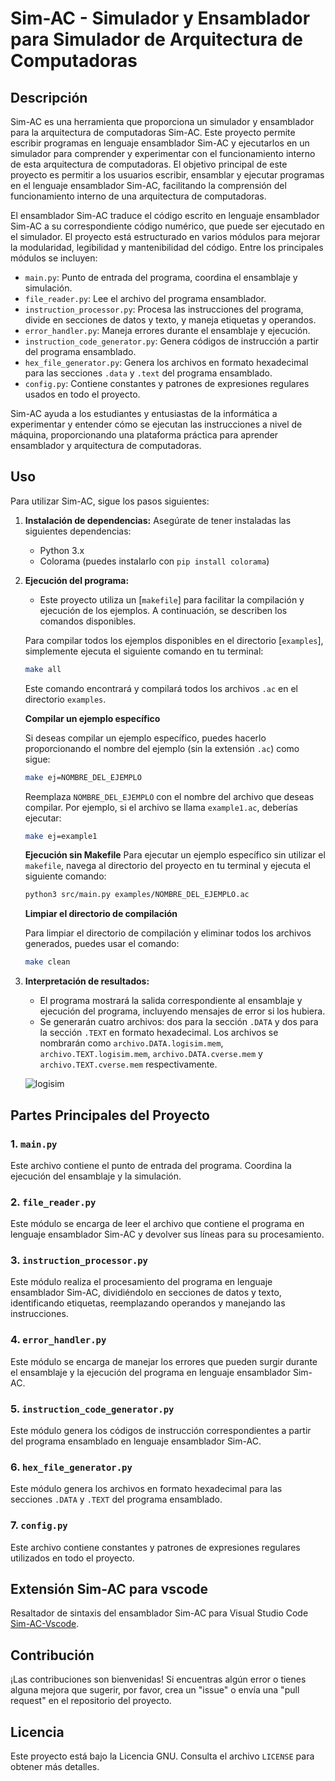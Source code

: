 # Sim-AC - Simulador y Ensamblador para Simulador de Arquitectura de Computadoras

## Descripción
Sim-AC es una herramienta que proporciona un simulador y ensamblador para la arquitectura de computadoras Sim-AC. Este proyecto permite escribir programas en lenguaje ensamblador Sim-AC y ejecutarlos en un simulador para comprender y experimentar con el funcionamiento interno de esta arquitectura de computadoras.
El objetivo principal de este proyecto es permitir a los usuarios escribir, ensamblar y ejecutar programas en el lenguaje ensamblador Sim-AC, facilitando la comprensión del funcionamiento interno de una arquitectura de computadoras.

El ensamblador Sim-AC traduce el código escrito en lenguaje ensamblador Sim-AC a su correspondiente código numérico, que puede ser ejecutado en el simulador. El proyecto está estructurado en varios módulos para mejorar la modularidad, legibilidad y mantenibilidad del código. Entre los principales módulos se incluyen:

- `main.py`: Punto de entrada del programa, coordina el ensamblaje y simulación.
- `file_reader.py`: Lee el archivo del programa ensamblador.
- `instruction_processor.py`: Procesa las instrucciones del programa, divide en secciones de datos y texto, y maneja etiquetas y operandos.
- `error_handler.py`: Maneja errores durante el ensamblaje y ejecución.
- `instruction_code_generator.py`: Genera códigos de instrucción a partir del programa ensamblado.
- `hex_file_generator.py`: Genera los archivos en formato hexadecimal para las secciones `.data` y `.text` del programa ensamblado.
- `config.py`: Contiene constantes y patrones de expresiones regulares usados en todo el proyecto.

Sim-AC ayuda a los estudiantes y entusiastas de la informática a experimentar y entender cómo se ejecutan las instrucciones a nivel de máquina, proporcionando una plataforma práctica para aprender ensamblador y arquitectura de computadoras.

## Uso
Para utilizar Sim-AC, sigue los pasos siguientes:

1. **Instalación de dependencias:** Asegúrate de tener instaladas las siguientes dependencias:
   - Python 3.x
   - Colorama (puedes instalarlo con `pip install colorama`)

2. **Ejecución del programa:**
   - Este proyecto utiliza un [`makefile`] para facilitar la compilación y ejecución de los ejemplos. A continuación, se describen los comandos disponibles.
   
   Para compilar todos los ejemplos disponibles en el directorio [`examples`], simplemente ejecuta el siguiente comando en tu terminal:

   ```bash
   make all
   ```

   Este comando encontrará y compilará todos los archivos `.ac` en el directorio `examples`.

   **Compilar un ejemplo específico**

   Si deseas compilar un ejemplo específico, puedes hacerlo proporcionando el nombre del ejemplo (sin la extensión `.ac`) como sigue:

   ```bash
   make ej=NOMBRE_DEL_EJEMPLO
   ```

   Reemplaza `NOMBRE_DEL_EJEMPLO` con el nombre del archivo que deseas compilar. Por ejemplo, si el archivo se llama `example1.ac`, deberías ejecutar:

   ```bash
   make ej=example1
   ```
   **Ejecución sin Makefile**
   Para ejecutar un ejemplo específico sin utilizar el `makefile`, navega al directorio del proyecto en tu terminal y ejecuta el siguiente comando:

   
   ```bash
   python3 src/main.py examples/NOMBRE_DEL_EJEMPLO.ac
   ```

   **Limpiar el directorio de compilación**

   Para limpiar el directorio de compilación y eliminar todos los archivos generados, puedes usar el comando:

   ```bash
   make clean
   ```

3. **Interpretación de resultados:**
   - El programa mostrará la salida correspondiente al ensamblaje y ejecución del programa, incluyendo mensajes de error si los hubiera.
   - Se generarán cuatro archivos: dos para la sección `.DATA` y dos para la sección `.TEXT` en formato hexadecimal. Los archivos se nombrarán como `archivo.DATA.logisim.mem`, `archivo.TEXT.logisim.mem`, `archivo.DATA.cverse.mem` y `archivo.TEXT.cverse.mem` respectivamente.
  

   ![logisim](assets/animacionlogisim.gif)  

## Partes Principales del Proyecto

### 1. `main.py`
Este archivo contiene el punto de entrada del programa. Coordina la ejecución del ensamblaje y la simulación.

### 2. `file_reader.py`
Este módulo se encarga de leer el archivo que contiene el programa en lenguaje ensamblador Sim-AC y devolver sus líneas para su procesamiento.

### 3. `instruction_processor.py`
Este módulo realiza el procesamiento del programa en lenguaje ensamblador Sim-AC, dividiéndolo en secciones de datos y texto, identificando etiquetas, reemplazando operandos y manejando las instrucciones.

### 4. `error_handler.py`
Este módulo se encarga de manejar los errores que pueden surgir durante el ensamblaje y la ejecución del programa en lenguaje ensamblador Sim-AC.

### 5. `instruction_code_generator.py`
Este módulo genera los códigos de instrucción correspondientes a partir del programa ensamblado en lenguaje ensamblador Sim-AC.

### 6. `hex_file_generator.py`
Este módulo genera los archivos en formato hexadecimal para las secciones `.DATA` y `.TEXT` del programa ensamblado.

### 7. `config.py`
Este archivo contiene constantes y patrones de expresiones regulares utilizados en todo el proyecto.

## Extensión Sim-AC para vscode
Resaltador de sintaxis del ensamblador Sim-AC para Visual Studio Code [Sim-AC-Vscode](https://marketplace.visualstudio.com/items?itemName=vscode-sim-ac.sim-ac).

## Contribución
¡Las contribuciones son bienvenidas! Si encuentras algún error o tienes alguna mejora que sugerir, por favor, crea un "issue" o envía una "pull request" en el repositorio del proyecto.

## Licencia
Este proyecto está bajo la Licencia GNU. Consulta el archivo `LICENSE` para obtener más detalles.
